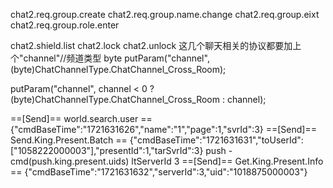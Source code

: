 chat2.req.group.create
chat2.req.group.name.change
chat2.req.group.eixt
chat2.req.group.role.enter

chat2.shield.list
chat2.lock
chat2.unlock
这几个聊天相关的协议都要加上个"channel"//频道类型 byte
putParam("channel", (byte)ChatChannelType.ChatChannel_Cross_Room);

putParam("channel", channel < 0 ? (byte)ChatChannelType.ChatChannel_Cross_Room : channel);

==[Send]== world.search.user == {"cmdBaseTime":"1721631626","name":"1","page":1,"svrId":3}
==[Send]== Send.King.Present.Batch == {"cmdBaseTime":"1721631631","toUserId":["1058222000003"],"presentId":1,"tarSvrId":3}
push - cmd(push.king.present.uids) ltServerId 3
==[Send]== Get.King.Present.Info == {"cmdBaseTime":"1721631632","serverId":3,"uid":"1018875000003"}
